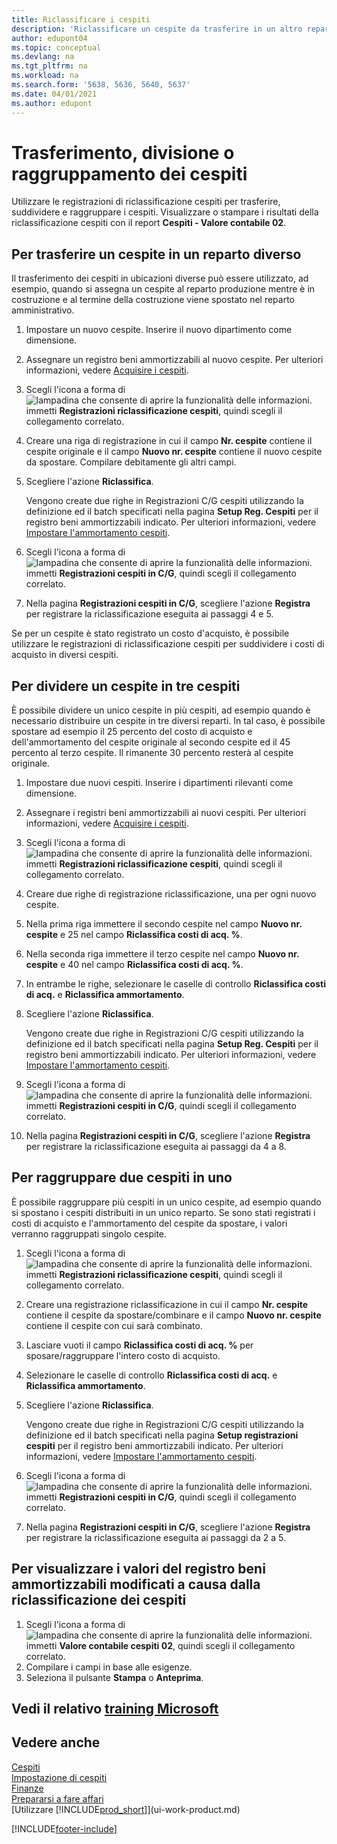 ```yaml
---
title: Riclassificare i cespiti
description: 'Riclassificare un cespite da trasferire in un altro reparto, dividere o raggruppare con altri cespiti.'
author: edupont04
ms.topic: conceptual
ms.devlang: na
ms.tgt_pltfrm: na
ms.workload: na
ms.search.form: '5638, 5636, 5640, 5637'
ms.date: 04/01/2021
ms.author: edupont
---
```

# <a name="transfer-split-or-combine-fixed-assets" />Trasferimento, divisione o raggruppamento dei cespiti

Utilizzare le registrazioni di riclassificazione cespiti per trasferire, suddividere e raggruppare i cespiti. Visualizzare o stampare i risultati della riclassificazione cespiti con il report **Cespiti - Valore contabile 02**.

## <a name="to-transfer-a-fixed-asset-to-a-different-department" />Per trasferire un cespite in un reparto diverso

Il trasferimento dei cespiti in ubicazioni diverse può essere utilizzato, ad esempio, quando si assegna un cespite al reparto produzione mentre è in costruzione e al termine della costruzione viene spostato nel reparto amministrativo.  

1. Impostare un nuovo cespite. Inserire il nuovo dipartimento come dimensione.  
2. Assegnare un registro beni ammortizzabili al nuovo cespite. Per ulteriori informazioni, vedere [Acquisire i cespiti](fa-how-acquire.md).
3. Scegli l'icona a forma di ![lampadina che consente di aprire la funzionalità delle informazioni.](media/ui-search/search_small.png "Dimmi cosa vuoi fare") immetti **Registrazioni riclassificazione cespiti**, quindi scegli il collegamento correlato.
4. Creare una riga di registrazione in cui il campo **Nr. cespite** contiene il cespite originale e il campo **Nuovo nr. cespite** contiene il nuovo cespite da spostare. Compilare debitamente gli altri campi.  
5. Scegliere l'azione **Riclassifica**.

    Vengono create due righe in Registrazioni C/G cespiti utilizzando la definizione ed il batch specificati nella pagina **Setup Reg. Cespiti** per il registro beni ammortizzabili indicato. Per ulteriori informazioni, vedere [Impostare l'ammortamento cespiti](fa-how-setup-depreciation.md).
6. Scegli l'icona a forma di ![lampadina che consente di aprire la funzionalità delle informazioni.](media/ui-search/search_small.png "Dimmi cosa vuoi fare") immetti **Registrazioni cespiti in C/G**, quindi scegli il collegamento correlato.    
7. Nella pagina **Registrazioni cespiti in C/G**, scegliere l'azione **Registra** per registrare la riclassificazione eseguita ai passaggi 4 e 5.

Se per un cespite è stato registrato un costo d'acquisto, è possibile utilizzare le registrazioni di riclassificazione cespiti per suddividere i costi di acquisto in diversi cespiti.  

## <a name="to-split-a-fixed-asset-into-three-fixed-assets" />Per dividere un cespite in tre cespiti
È possibile dividere un unico cespite in più cespiti, ad esempio quando è necessario distribuire un cespite in tre diversi reparti. In tal caso, è possibile spostare ad esempio il 25 percento del costo di acquisto e dell'ammortamento del cespite originale al secondo cespite ed il 45 percento al terzo cespite. Il rimanente 30 percento resterà al cespite originale.

1. Impostare due nuovi cespiti. Inserire i dipartimenti rilevanti come dimensione.  
2. Assegnare i registri beni ammortizzabili ai nuovi cespiti. Per ulteriori informazioni, vedere [Acquisire i cespiti](fa-how-acquire.md).
3. Scegli l'icona a forma di ![lampadina che consente di aprire la funzionalità delle informazioni.](media/ui-search/search_small.png "Dimmi cosa vuoi fare") immetti **Registrazioni riclassificazione cespiti**, quindi scegli il collegamento correlato.
4. Creare due righe di registrazione riclassificazione, una per ogni nuovo cespite.
5. Nella prima riga immettere il secondo cespite nel campo **Nuovo nr. cespite** e 25 nel campo **Riclassifica costi di acq. %**.
6. Nella seconda riga immettere il terzo cespite nel campo **Nuovo nr. cespite** e 40 nel campo **Riclassifica costi di acq. %**.
7. In entrambe le righe, selezionare le caselle di controllo **Riclassifica costi di acq.** e **Riclassifica ammortamento**.  
8. Scegliere l'azione **Riclassifica**.  

    Vengono create due righe in Registrazioni C/G cespiti utilizzando la definizione ed il batch specificati nella pagina **Setup Reg. Cespiti** per il registro beni ammortizzabili indicato. Per ulteriori informazioni, vedere [Impostare l'ammortamento cespiti](fa-how-setup-depreciation.md).    
9. Scegli l'icona a forma di ![lampadina che consente di aprire la funzionalità delle informazioni.](media/ui-search/search_small.png "Informazioni sull'operazione che si desidera eseguire") immetti **Registrazioni cespiti in C/G**, quindi scegli il collegamento correlato.
10. Nella pagina **Registrazioni cespiti in C/G**, scegliere l'azione **Registra** per registrare la riclassificazione eseguita ai passaggi da 4 a 8.

## <a name="to-combine-two-fixed-assets-into-one" />Per raggruppare due cespiti in uno

È possibile raggruppare più cespiti in un unico cespite, ad esempio quando si spostano i cespiti distribuiti in un unico reparto. Se sono stati registrati i costi di acquisto e l'ammortamento del cespite da spostare, i valori verranno raggruppati singolo cespite.

1. Scegli l'icona a forma di ![lampadina che consente di aprire la funzionalità delle informazioni.](media/ui-search/search_small.png "Informazioni sull'operazione che si desidera eseguire") immetti **Registrazioni riclassificazione cespiti**, quindi scegli il collegamento correlato.
2. Creare una registrazione riclassificazione in cui il campo **Nr. cespite** contiene il cespite da spostare/combinare e il campo **Nuovo nr. cespite** contiene il cespite con cui sarà combinato.
3. Lasciare vuoti il campo **Riclassifica costi di acq. %** per sposare/raggruppare l'intero costo di acquisto.  
4. Selezionare le caselle di controllo **Riclassifica costi di acq.** e **Riclassifica ammortamento**.
5. Scegliere l'azione **Riclassifica**.

    Vengono create due righe in Registrazioni C/G cespiti utilizzando la definizione ed il batch specificati nella pagina **Setup registrazioni cespiti** per il registro beni ammortizzabili indicato. Per ulteriori informazioni, vedere [Impostare l'ammortamento cespiti](fa-how-setup-depreciation.md).   
6. Scegli l'icona a forma di ![lampadina che consente di aprire la funzionalità delle informazioni.](media/ui-search/search_small.png "Informazioni sull'operazione che si desidera eseguire") immetti **Registrazioni cespiti in C/G**, quindi scegli il collegamento correlato.
7. Nella pagina **Registrazioni cespiti in C/G**, scegliere l'azione **Registra** per registrare la riclassificazione eseguita ai passaggi da 2 a 5.

## <a name="to-view-changed-depreciation-book-values-due-to-fixed-asset-reclassification" />Per visualizzare i valori del registro beni ammortizzabili modificati a causa dalla riclassificazione dei cespiti

1. Scegli l'icona a forma di ![lampadina che consente di aprire la funzionalità delle informazioni.](media/ui-search/search_small.png "Informazioni sull'operazione che si desidera eseguire") immetti **Valore contabile cespiti 02**, quindi scegli il collegamento correlato.
2. Compilare i campi in base alle esigenze.
3. Seleziona il pulsante **Stampa** o **Anteprima**.  

## <a name="see-related-microsoft-training" />Vedi il relativo [training Microsoft](/training/paths/reclassify-fixed-assets/)

## <a name="see-also" />Vedere anche

[Cespiti](fa-manage.md)  
[Impostazione di cespiti](fa-setup.md)  
[Finanze](finance.md)  
[Prepararsi a fare affari](ui-get-ready-business.md)  
[Utilizzare [!INCLUDE[prod_short](includes/prod_short.md)]](ui-work-product.md)


[!INCLUDE[footer-include](includes/footer-banner.md)]
